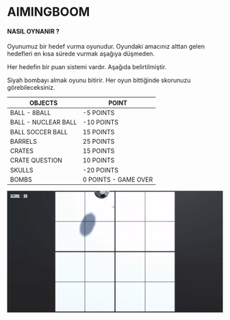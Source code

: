 # AIMINGBOOM



#### NASIL OYNANIR ?

Oyunumuz bir hedef vurma oyunudur. Oyundaki amacınız alttan gelen hedefleri en kısa sürede vurmak aşağıya düşmeden.

Her hedefin bir puan sistemi vardır. Aşağıda belirtilmiştir. 

Siyah bombayı almak oyunu bitirir. Her oyun bittiğinde skorunuzu görebileceksiniz.

| OBJECTS               | POINT                 |
| --------------------- | --------------------- |
| BALL  -  8BALL        | -5 POINTS             |
| BALL  -  NUCLEAR BALL | -10 POINTS            |
| BALL  SOCCER BALL     | 15 POINTS             |
| BARRELS               | 25 POINTS             |
| CRATES                | 15 POINTS             |
| CRATE  QUESTION       | 10 POINTS             |
| SKULLS                | -20 POINTS            |
| BOMBS                 | 0 POINTS  - GAME OVER |

![](https://github.com/MehmetPolat482/AtlamGames_HyperCasual/blob/b942eff7b90c839ab19e279ba82ee9e39d004ed6/AimingBoom/Assets/img/PxLbzK_f6ea9deb9f32d5317185c5f701431676_00-00-00_00-00-17_1.gif)


